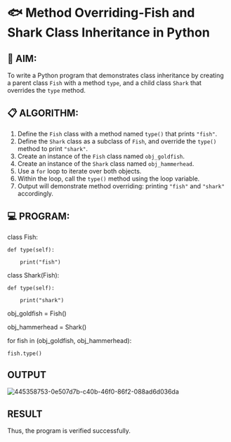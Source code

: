 # 🐟 Method Overriding-Fish and Shark Class Inheritance in Python

## 🧠 AIM:
To write a Python program that demonstrates class inheritance by creating a parent class `Fish` with a method `type`, and a child class `Shark` that overrides the `type` method.

## 📋 ALGORITHM:

1. Define the `Fish` class with a method named `type()` that prints `"fish"`.
2. Define the `Shark` class as a subclass of `Fish`, and override the `type()` method to print `"shark"`.
3. Create an instance of the `Fish` class named `obj_goldfish`.
4. Create an instance of the `Shark` class named `obj_hammerhead`.
5. Use a `for` loop to iterate over both objects.
6. Within the loop, call the `type()` method using the loop variable.
7. Output will demonstrate method overriding: printing `"fish"` and `"shark"` accordingly.

## 💻 PROGRAM:
class Fish:

    def type(self):
    
        print("fish")

class Shark(Fish):

    def type(self):
    
        print("shark")
        
obj_goldfish = Fish()

obj_hammerhead = Shark()

for fish in (obj_goldfish, obj_hammerhead):

    fish.type()

## OUTPUT

![445358753-0e507d7b-c40b-46f0-86f2-088ad6d036da](https://github.com/user-attachments/assets/c79ce8e2-b4f1-4d62-8eb9-8bd151ad2505)



## RESULT

Thus, the program is verified successfully.
